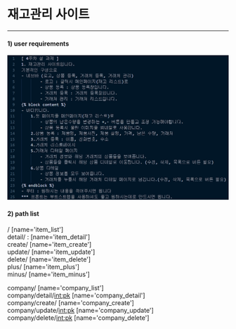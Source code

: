 <h1> 재고관리 사이트</h1>

<hr>

<h4> 1) user requirements</h4>

<img src="image/user_interface.png" alt="img">

<br>

<h4> 2) path list</h4>
/ [name='item_list']<br>
detail/<int:pk> : [name='item_detail']<br>
create/ [name='item_create']<br>
update/<int:pk> [name='item_update']<br>
delete/<int:pk> [name='item_delete']<br>
plus/<int:pk> [name='item_plus']<br>
minus/<int:pk> [name='item_minus']<br>

company/ [name='company_list']<br>
company/detail/<int:pk> [name='company_detail']<br>
company/create/ [name='company_create']<br>
company/update/<int:pk> [name='company_update']<br>
company/delete/<int:pk> [name='company_delete']<br>